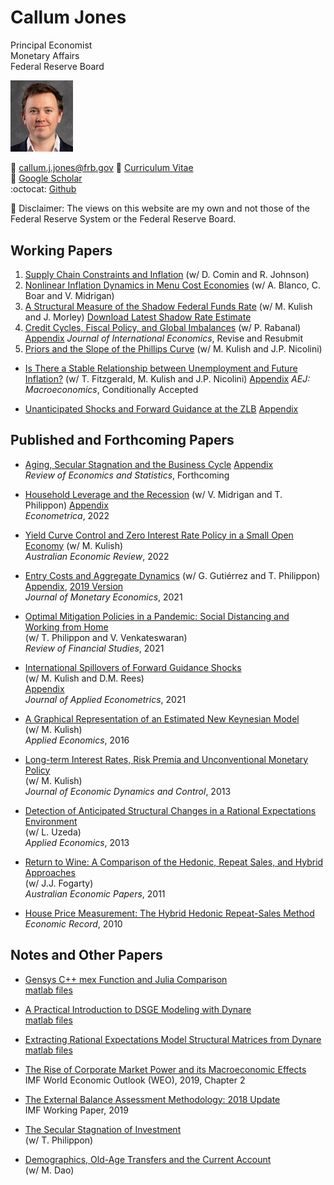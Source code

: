 # Callum Jones

Principal Economist  
Monetary Affairs  
Federal Reserve Board

<img src="img.jpg" alt="Alt Text" width="100"/>  

:email: [callum.j.jones@frb.gov](mailto:callum.j.jones@frb.gov)
:memo: [Curriculum Vitae](files/CallumJones.pdf)  
:book: [Google Scholar](https://scholar.google.com/citations?user=--GNzKcAAAAJ&hl=en)  
:octocat: [Github](https://github.com/callumjones)

:bookmark: Disclaimer: The views on this website are my own and not those of the Federal Reserve System or the Federal Reserve Board.

## Working Papers

1. [Supply Chain Constraints and Inflation](./files/constraints_inflation.pdf) (w/ D. Comin and R. Johnson)  
2. [Nonlinear Inflation Dynamics in Menu Cost Economies](./files/bbjm_v7.pdf)  (w/ A. Blanco, C. Boar and V. Midrigan)
3. [A Structural Measure of the Shadow Federal Funds Rate](./files/shadowrate.pdf) (w/ M. Kulish and J. Morley) 
[Download Latest Shadow Rate Estimate](https://github.com/callumjones/shadow-rate)
4. [Credit Cycles, Fiscal Policy, and Global Imbalances](https://www.imf.org/en/Publications/WP/Issues/2021/02/19/Credit-Cycles-Fiscal-Policy-and-Global-Imbalances-50084) (w/ P. Rabanal)   [Appendix](./files/fin_cycles_appendix.pdf) 
*Journal of International Economics*, Revise and Resubmit
5. [Priors and the Slope of the Phillips Curve](./files/jkn_priors.pdf) (w/ M. Kulish and J.P. Nicolini)

- [Is There a Stable Relationship between Unemployment and Future Inflation?](./files/phillipscurve.pdf) (w/ T. Fitzgerald, M. Kulish and J.P. Nicolini)  [Appendix](./files/fjkn_aej_macro_appendix.pdf) 
*AEJ: Macroeconomics*, Conditionally Accepted

- [Unanticipated Shocks and Forward Guidance at the ZLB](./files/ZLB.pdf)  [Appendix](./files/ZLB_appendix.pdf)

## Published and Forthcoming Papers

- [Aging, Secular Stagnation and the Business Cycle](./files/demo.pdf)  [Appendix](./files/demo_appendix.pdf)  
*Review of Economics and Statistics*, Forthcoming

- [Household Leverage and the Recession](./files/hholddebt.pdf) (w/ V. Midrigan and T. Philippon) [Appendix](./files/hholddebt_appendix.pdf)  
*Econometrica*, 2022

- [Yield Curve Control and Zero Interest Rate Policy in a Small Open Economy](https://onlinelibrary.wiley.com/doi/10.1111/1467-8462.12484) (w/ M. Kulish)  
*Australian Economic Review*, 2022

- [Entry Costs and Aggregate Dynamics](./files/entrycosts_agg.pdf) (w/ G. Gutiérrez and T. Philippon) [Appendix](./files/entrycosts_agg_appendix.pdf), [2019 Version](./files/entrycosts.pdf)  
*Journal of Monetary Economics*, 2021

- [Optimal Mitigation Policies in a Pandemic: Social Distancing and Working from Home](./files/covid.pdf)  
        (w/ T. Philippon and V. Venkateswaran)  
        *Review of Financial Studies*, 2021

- [International Spillovers of Forward Guidance Shocks](./files/OpenFG.pdf)  
        (w/ M. Kulish and D.M. Rees)  
        [Appendix](./files/OpenFG_appendix.pdf)  
        *Journal of Applied Econometrics*, 2021

- [A Graphical Representation of an Estimated New Keynesian Model](./files/graphical.pdf)  
        (w/ M. Kulish)  
        *Applied Economics*, 2016

- [Long-term Interest Rates, Risk Premia and Unconventional Monetary Policy](./files/long_term.pdf)  
        (w/ M. Kulish)  
        *Journal of Economic Dynamics and Control*, 2013

- [Detection of Anticipated Structural Changes in a Rational Expectations Environment](./files/anticipated.pdf)  
        (w/ L. Uzeda)  
        *Applied Economics*, 2013

- [Return to Wine: A Comparison of the Hedonic, Repeat Sales, and Hybrid Approaches](https://onlinelibrary.wiley.com/doi/abs/10.1111/j.1467-8454.2011.00416.x)  
        (w/ J.J. Fogarty)  
        *Australian Economic Papers*, 2011

- [House Price Measurement: The Hybrid Hedonic Repeat-Sales Method](https://onlinelibrary.wiley.com/doi/abs/10.1111/j.1475-4932.2009.00596.x)  
        *Economic Record*, 2010

## Notes and Other Papers

- [Gensys C++ mex Function and Julia Comparison](./files/gensys_mex.pdf)  
        [matlab files](./files/cpp_gensys.zip)

- [A Practical Introduction to DSGE Modeling with Dynare](./files/dynare_man.pdf)  
        [matlab files](./files/dynare_man_files.zip)

- [Extracting Rational Expectations Model Structural Matrices from Dynare](./files/dynare_str.pdf)  
        [matlab files](./files/dynare_str_files.zip)

- [The Rise of Corporate Market Power and its Macroeconomic Effects](https://www.imf.org/en/Publications/WEO/Issues/2019/03/28/world-economic-outlook-april-2019)  
        IMF World Economic Outlook (WEO), 2019, Chapter 2

- [The External Balance Assessment Methodology: 2018 Update](https://www.imf.org/en/Publications/WP/Issues/2019/03/19/The-External-Balance-Assessment-Methodology-2018-Update-46643)  
        IMF Working Paper, 2019

- [The Secular Stagnation of Investment](./files/qzlb.pdf)  
        (w/ T. Philippon)

- [Demographics, Old-Age Transfers and the Current Account](./files/democa.pdf)  
        (w/ M. Dao)
